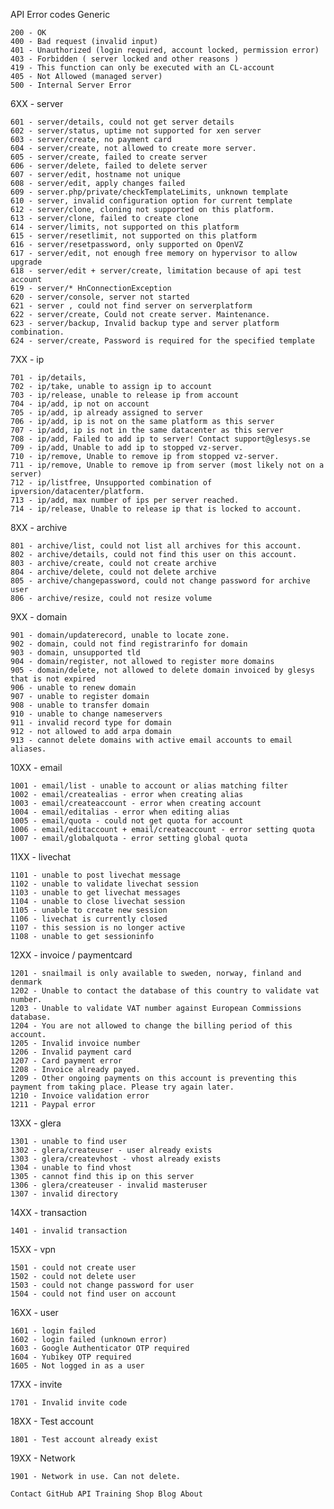 API Error codes
Generic

    200 - OK
    400 - Bad request (invalid input)
    401 - Unauthorized (login required, account locked, permission error)
    403 - Forbidden ( server locked and other reasons )
    419 - This function can only be executed with an CL-account
    405 - Not Allowed (managed server)
    500 - Internal Server Error

6XX - server

    601 - server/details, could not get server details
    602 - server/status, uptime not supported for xen server
    603 - server/create, no payment card
    604 - server/create, not allowed to create more server.
    605 - server/create, failed to create server
    606 - server/delete, failed to delete server
    607 - server/edit, hostname not unique
    608 - server/edit, apply changes failed
    609 - server.php/private/checkTemplateLimits, unknown template
    610 - server, invalid configuration option for current template
    612 - server/clone, cloning not supported on this platform.
    613 - server/clone, failed to create clone
    614 - server/limits, not supported on this platform
    615 - server/resetlimit, not supported on this platform
    616 - server/resetpassword, only supported on OpenVZ
    617 - server/edit, not enough free memory on hypervisor to allow upgrade
    618 - server/edit + server/create, limitation because of api test account
    619 - server/* HnConnectionException
    620 - server/console, server not started
    621 - server , could not find server on serverplatform
    622 - server/create, Could not create server. Maintenance.
    623 - server/backup, Invalid backup type and server platform combination.
    624 - server/create, Password is required for the specified template

7XX - ip

    701 - ip/details,
    702 - ip/take, unable to assign ip to account
    703 - ip/release, unable to release ip from account
    704 - ip/add, ip not on account
    705 - ip/add, ip already assigned to server
    706 - ip/add, ip is not on the same platform as this server
    707 - ip/add, ip is not in the same datacenter as this server
    708 - ip/add, Failed to add ip to server! Contact support@glesys.se
    709 - ip/add, Unable to add ip to stopped vz-server.
    710 - ip/remove, Unable to remove ip from stopped vz-server.
    711 - ip/remove, Unable to remove ip from server (most likely not on a server)
    712 - ip/listfree, Unsupported combination of ipversion/datacenter/platform.
    713 - ip/add, max number of ips per server reached.
    714 - ip/release, Unable to release ip that is locked to account.

8XX - archive

    801 - archive/list, could not list all archives for this account.
    802 - archive/details, could not find this user on this account.
    803 - archive/create, could not create archive
    804 - archive/delete, could not delete archive
    805 - archive/changepassword, could not change password for archive user
    806 - archive/resize, could not resize volume

9XX - domain

    901 - domain/updaterecord, unable to locate zone.
    902 - domain, could not find registrarinfo for domain
    903 - domain, unsupported tld
    904 - domain/register, not allowed to register more domains
    905 - domain/delete, not allowed to delete domain invoiced by glesys that is not expired
    906 - unable to renew domain
    907 - unable to register domain
    908 - unable to transfer domain
    910 - unable to change nameservers
    911 - invalid record type for domain
    912 - not allowed to add arpa domain
    913 - cannot delete domains with active email accounts to email aliases.

10XX - email

    1001 - email/list - unable to account or alias matching filter
    1002 - email/createalias - error when creating alias
    1003 - email/createaccount - error when creating account
    1004 - email/editalias - error when editing alias
    1005 - email/quota - could not get quota for account
    1006 - email/editaccount + email/createaccount - error setting quota
    1007 - email/globalquota - error setting global quota

11XX - livechat

    1101 - unable to post livechat message
    1102 - unable to validate livechat session
    1103 - unable to get livechat messages
    1104 - unable to close livechat session
    1105 - unable to create new session
    1106 - livechat is currently closed
    1107 - this session is no longer active
    1108 - unable to get sessioninfo

12XX - invoice / paymentcard

    1201 - snailmail is only available to sweden, norway, finland and denmark
    1202 - Unable to contact the database of this country to validate vat number.
    1203 - Unable to validate VAT number against European Commissions database.
    1204 - You are not allowed to change the billing period of this account.
    1205 - Invalid invoice number
    1206 - Invalid payment card
    1207 - Card payment error
    1208 - Invoice already payed.
    1209 - Other ongoing payments on this account is preventing this payment from taking place. Please try again later.
    1210 - Invoice validation error
    1211 - Paypal error

13XX - glera

    1301 - unable to find user
    1302 - glera/createuser - user already exists
    1303 - glera/createvhost - vhost already exists
    1304 - unable to find vhost
    1305 - cannot find this ip on this server
    1306 - glera/createuser - invalid masteruser
    1307 - invalid directory

14XX - transaction

    1401 - invalid transaction

15XX - vpn

    1501 - could not create user
    1502 - could not delete user
    1503 - could not change password for user
    1504 - could not find user on account

16XX - user

    1601 - login failed
    1602 - login failed (unknown error)
    1603 - Google Authenticator OTP required
    1604 - Yubikey OTP required
    1605 - Not logged in as a user

17XX - invite

    1701 - Invalid invite code

18XX - Test account

    1801 - Test account already exist

19XX - Network

    1901 - Network in use. Can not delete.

    Contact GitHub API Training Shop Blog About 


